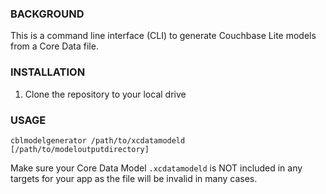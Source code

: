 ### BACKGROUND

This is a command line interface (CLI) to generate Couchbase Lite models from a Core Data file.

### INSTALLATION

1.  Clone the repository to your local drive

### USAGE

```cblmodelgenerator /path/to/xcdatamodeld [/path/to/modeloutputdirectory]```

Make sure your Core Data Model ```.xcdatamodeld``` is NOT included in any targets for your app as the file will be invalid in many cases.